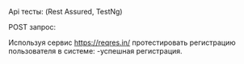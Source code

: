 Арі тесты: (Rest Assured, TestNg)

POST запрос:

Используя сервис https://reqres.in/ 
протестировать регистрацию пользователя в системе:
-успешная регистрация.
